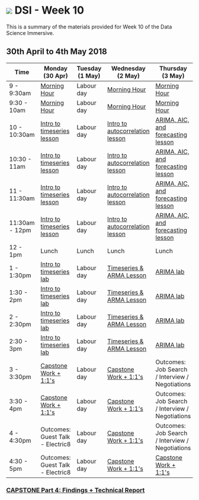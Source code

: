 # ![](https://ga-dash.s3.amazonaws.com/production/assets/logo-9f88ae6c9c3871690e33280fcf557f33.png) DSI - Week 10

This is a summary of the materials provided for Week 10 of the Data Science Immersive.

##  30th April to 4th May 2018

 Time | Monday <br>(30 Apr)     | Tuesday <br>(1 May)      | Wednesday <br>(2 May)     | Thursday <br>(3 May)        | Friday <br>(4 May)
------------ | --------------------------- | -------------------------------------- | -------------------------------- | --------------------- | -------------------------
9 - 9:30am | [Morning Hour][2-1.0] | Labour day| [Morning Hour][2-3.0]   | [Morning Hour][2-4.0] |[Morning Hour][2-5.0]|
9:30 - 10am | [Morning Hour][2-1.0]| Labour day | [Morning Hour][2-3.0]| [Morning Hour][2-4.0]|[Morning Hour][2-5.0]|
10 - 10:30am | [Intro to timeseries lesson][2-1.01] | Labour day| [Intro to autocorrelation lesson][2-3.01]  | [ARIMA, AIC, and forecasting lesson][2-4.01] |[Presentation Tips][2-5.01]|
10:30 - 11am | [Intro to timeseries lesson][2-1.01]| Labour day | [Intro to autocorrelation lesson][2-3.01] |  [ARIMA, AIC, and forecasting lesson][2-4.01] |[Presentation Tips][2-5.01]|
11 - 11:30am | [Intro to timeseries lesson][2-1.01] | Labour day|  [Intro to autocorrelation lesson][2-3.01]| [ARIMA, AIC, and forecasting lesson][2-4.01]|[Presentation Tips][2-5.01]
11:30am - 12pm | [Intro to timeseries lesson][2-1.01] | Labour day|  [Intro to autocorrelation lesson][2-3.01] | [ARIMA, AIC, and forecasting lesson][2-4.01]|[Presentation Tips][2-5.01]
12 - 1pm     | Lunch  | Lunch  | Lunch | Lunch  | Lunch |
1 - 1:30pm     | [Intro to timeseries lab][2-1.02] | Labour day | [Timeseries & ARMA Lesson][2-3.02]| [ARIMA lab][2-4.02]|[Capstone Work + 1:1's][2-5.02]|
1:30 - 2pm     | [Intro to timeseries lab][2-1.02]  |  Labour day | [Timeseries & ARMA Lesson][2-3.02]| [ARIMA lab][2-4.02]|[Capstone Work + 1:1's][2-5.0]|
2 - 2:30pm     | [Intro to timeseries lab][2-1.02] |   Labour day | [Timeseries & ARMA Lesson][2-3.02]| [ARIMA lab][2-4.02]|[Capstone Work + 1:1's][2-5.0]|
2:30 - 3pm     | [Intro to timeseries lab][2-1.02] |   Labour day | [Timeseries & ARMA Lesson][2-3.02] | [ARIMA lab][2-4.02]|[Capstone Work + 1:1's][2-5.0]|
3 - 3:30pm     | [Capstone Work + 1:1's][2-5.0] | Labour day | [Capstone Work + 1:1's][2-3.0] | Outcomes: Job Search / Interview / Negotiations|[Capstone Work + 1:1's][2-5.0]|
3:30 - 4pm     | [Capstone Work + 1:1's][2-5.0]   | Labour day | [Capstone Work + 1:1's][2-3.0]| Outcomes: Job Search / Interview / Negotiations|[Capstone Work + 1:1's][2-5.0]|
4 - 4:30pm     | Outcomes: Guest Talk - Electric8 | Labour day| [Capstone Work + 1:1's][2-3.0]| Outcomes: Job Search / Interview / Negotiations|[Capstone Work + 1:1's][2-5.0]|
4:30 - 5pm     | Outcomes: Guest Talk - Electric8 | Labour day | [Capstone Work + 1:1's][2-3.0]| [Capstone Work + 1:1's][2-4.0]|[Capstone Work + 1:1's][2-5.0]|


### [CAPSTONE Part 4: Findings + Technical Report](https://git.generalassemb.ly/dsi-sg-03/projects/blob/master/project-capstone/part-04/capstone-part-04.md)

[2-1.0]: ../../../tree/master/week-10/1.0-exercise
[2-1.01]: ../../../tree/master/week-10/lessons/timeseries-intro_to_timeseries-lesson-master
[2-1.02]: ../../../tree/master/week-10/labs/timeseries-intro_to_timeseries-lab-master
[2-1.03]: ../../../tree/master/week-10/
[2-1.04]: ../../../tree/master/week-10/
[2-1.041]: ../../../tree/master/week-10/
[2-2.0]: ../../../tree/master/week-10/2.0-exercise
[2-2.01]: ../../../tree/master/week-10/
[2-2.02]: ../../../tree/master/week-10/
[2-2.03]: ../../../tree/master/week-10/
[2-2.04]: ../../../tree/master/week-10/
[2-2.05]: ../../../tree/master/week-10/
[2-3.0]: ../../../tree/master/week-10/3.0-exercise
[2-3.01]: ../../../tree/master/week-10/lessons/timeseries-autocorrelation-lesson-master
[2-3.02]: ../../../tree/master/week-10/lessons/timeseries-arma-lesson-master
[2-3.03]: ../../../tree/master/week-10/
[2-3.04]:../../../tree/master/week-10/
[2-4.0]: ../../../tree/master/week-10/4.0-exercise
[2-4.01]: ../../../tree/master/week-10/lessons/timeseries-arima_aic_forecasting-lesson-master
[2-4.02]: ../../../tree/master/week-10/labs/timeseries-arima-lab-master
[2-4.03]:../../../tree/master/week-10/
[2-4.04]:../../../tree/master/week-10/
[2-4.05]:../../../tree/master/week-10/
[2-5.0]: ../../../tree/master/week-10/5.0-exercise
[2-5.01]: ../../../tree/master/week-10/lessons/presentation-tips
[2-5.02]:https://git.generalassemb.ly/dsi-sg-03/projects/blob/master/project-capstone/part-04/capstone-part-04.md
[2-5.03]: ../../../tree/master/week-10/
[2-5.04]: ../../../tree/master/week-10/

